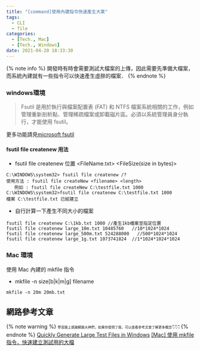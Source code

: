 ```yaml
---
title: "[command]使用內建指令快速產生大黨"
tags:
  - CLI
  - file
categories:
  - [Tech., Mac]
  - [Tech., Windows]
date: 2021-04-20 18:33:30
---
```



{% note info %} 開發時有時會需要測試大檔案的上傳，因此需要先準備大檔案，而系統內建就有一些指令可以快速產生虛胖的檔案． {% endnote %}


<!--more-->

### windows環境

>Fsutil 是用於執行與檔案配置表 (FAT) 和 NTFS 檔案系統相關的工作，例如管理重新剖析點、管理稀疏檔案或卸載磁片區。必須以系統管理員身分執行，才能使用 fsutil。

更多功能請見[microsoft fsutil](https://docs.microsoft.com/zh-tw/windows-server/administration/windows-commands/fsutil)

#### fsutil file createnew 用法
- fsutil file createnew 位置 <FileName.txt> <FileSize(size in bytes)>
```
C:\WINDOWS\system32> fsutil file createnew /?
使用方法 : fsutil file createNew <filename> <length>
   例如 : fsutil file createNew C:\testfile.txt 1000
C:\WINDOWS\system32>fsutil file createnew C:\testfile.txt 1000
檔案 C:\testfile.txt 已經建立
```
- 自行計算一下產生不同大小的檔案
```
fsutil file createnew C:\1kb.txt 1000 //產生1kb檔案至指定位置
fsutil file createnew large_10m.txt 10485760   //10*1024*1024
fsutil file createnew large_500m.txt 524288000   //500*1024*1024
fsutil file createnew large_1g.txt 1073741824  //1*1024*1024*1024
```

### Mac 環境
使用 Mac 內建的 mkfile 指令
- mkfile -n size[b|k|m|g] filename
```
mkfile -n 20m 20mb.txt
```

## 網路參考文章
{% note warning %} <span style="font-size: 9px;">
學習路上感謝網路大神們，如果你發現了我，可以查看參考文章了解更多概念👇👇👇
</span>{% endnote %}
[Quickly Generate Large Test Files in Windows](https://tweaks.com/windows/62755/quickly-generate-large-test-files-in-windows/)
[[Mac] 使用 mkfile 指令，快速建立測試用的大檔](https://ephrain.net/mac-%E4%BD%BF%E7%94%A8-mkfile-%E6%8C%87%E4%BB%A4%EF%BC%8C%E5%BF%AB%E9%80%9F%E5%BB%BA%E7%AB%8B%E6%B8%AC%E8%A9%A6%E7%94%A8%E7%9A%84%E5%A4%A7%E6%AA%94/)
